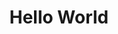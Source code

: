 ---
ee_id: '59'
site: '1'
type: '2'
url: 2009-036-hello-world
title: Hello World
year: '2009'
display_year: '2009'
medium: Pen on paper
dims: ''
pitch: "​Between 0-100 lines drawn to random points"
ps: ''
live_url: ''
related: ''
youtube: ''
related_code: https://github.com/coryarcangel/Hp-Pen-Plotter-Hello-World
imgs: hello-world-2009-036-digital-database-ih.jpg
subheading: ''
download: ''
add_credit: ''
commission: ''
layout: things-i-made
---